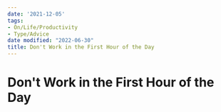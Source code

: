```yaml
---
date: '2021-12-05'
tags:
- On/Life/Productivity
- Type/Advice
date modified: "2022-06-30"
title: Don't Work in the First Hour of the Day
---
```


# Don't Work in the First Hour of the Day
